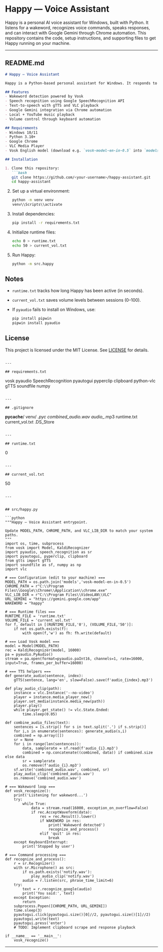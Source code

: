 # Happy — Voice Assistant

Happy is a personal AI voice assistant for Windows, built with Python. It listens for a wakeword, recognizes voice commands, speaks responses, and can interact with Google Gemini through Chrome automation. This repository contains the code, setup instructions, and supporting files to get Happy running on your machine.

---

## README.md

````md
# Happy — Voice Assistant

Happy is a Python-based personal assistant for Windows. It responds to the wakeword **"happy"**, listens to your commands, and replies with synthesized speech. It can also automate Chrome to interact with Google Gemini, control volume, and play music.

## Features
- Wakeword detection powered by Vosk
- Speech recognition using Google SpeechRecognition API
- Text-to-speech with gTTS and VLC playback
- Google Gemini integration via Chrome automation
- Local + YouTube music playback
- Volume control through keyboard automation

## Requirements
- Windows 10/11
- Python 3.10+
- Google Chrome
- VLC Media Player
- Vosk English model (download e.g. `vosk-model-en-in-0.5` into `models/`)

## Installation

1. Clone this repository:
   ```bash
   git clone https://github.com/<your-username>/happy-assistant.git
   cd happy-assistant
````

2. Set up a virtual environment:

   ```bash
   python -m venv venv
   venv\\Scripts\\activate
   ```

3. Install dependencies:

   ```bash
   pip install -r requirements.txt
   ```

4. Initialize runtime files:

   ```bash
   echo 0 > runtime.txt
   echo 50 > current_vol.txt
   ```

5. Run Happy:

   ```bash
   python -m src.happy
   ```

## Notes

* `runtime.txt` tracks how long Happy has been active (in seconds).
* `current_vol.txt` saves volume levels between sessions (0–100).
* If `pyaudio` fails to install on Windows, use:

  ```bash
  pip install pipwin
  pipwin install pyaudio
  ```

## License

This project is licensed under the MIT License. See [LICENSE](LICENSE) for details.

```

---

## requirements.txt

```

vosk
pyaudio
SpeechRecognition
pyautogui
pyperclip
clipboard
python-vlc
gTTS
soundfile
numpy

```

---

## .gitignore

```

**pycache**/
venv/
*.pyc
combined_audio.wav
audio_*.mp3
runtime.txt
current_vol.txt
.DS_Store

```

---

## runtime.txt

```

0

```

---

## current_vol.txt

```

50

```

---


## src/happy.py

```python
"""Happy — Voice Assistant entrypoint.

Update MODEL_PATH, CHROME_PATH, and VLC_LIB_DIR to match your system paths.
"""
import os, time, subprocess
from vosk import Model, KaldiRecognizer
import pyaudio, speech_recognition as sr
import pyautogui, pyperclip, clipboard
from gtts import gTTS
import soundfile as sf, numpy as np
import vlc

# === Configuration (edit to your machine) ===
MODEL_PATH = os.path.join('models','vosk-model-en-in-0.5')
CHROME_PATH = r"C:\\Program Files\\Google\\Chrome\\Application\\chrome.exe"
VLC_LIB_DIR = r"C:\\Program Files\\VideoLAN\\VLC"
URL_GEMINI = "https://gemini.google.com/app"
WAKEWORD = "happy"

# === Runtime files ===
RUNTIME_FILE = 'runtime.txt'
VOLUME_FILE = 'current_vol.txt'
for f, default in [(RUNTIME_FILE,'0'), (VOLUME_FILE,'50')]:
    if not os.path.exists(f):
        with open(f,'w') as fh: fh.write(default)

# === Load Vosk model ===
model = Model(MODEL_PATH)
rec = KaldiRecognizer(model, 16000)
pa = pyaudio.PyAudio()
stream = pa.open(format=pyaudio.paInt16, channels=1, rate=16000, input=True, frames_per_buffer=16000)

# === TTS helpers ===
def generate_audio(sentence, index):
    gTTS(sentence, lang='en', slow=False).save(f'audio_{index}.mp3')

def play_audio_clip(path):
    instance = vlc.Instance('--no-video')
    player = instance.media_player_new()
    player.set_media(instance.media_new(path))
    player.play()
    while player.get_state() != vlc.State.Ended:
        time.sleep(0.05)

def combine_audio_files(text):
    sentences = [s.strip() for s in text.split('.') if s.strip()]
    for i,s in enumerate(sentences): generate_audio(s,i)
    combined = np.array([])
    sr = None
    for i in range(len(sentences)):
        data, samplerate = sf.read(f'audio_{i}.mp3')
        combined = np.concatenate((combined, data)) if combined.size else data
        sr = samplerate
        os.remove(f'audio_{i}.mp3')
    sf.write('combined_audio.wav', combined, sr)
    play_audio_clip('combined_audio.wav')
    os.remove('combined_audio.wav')

# === Wakeword loop ===
def vosk_recognize():
    print('Listening for wakeword...')
    try:
        while True:
            data = stream.read(16000, exception_on_overflow=False)
            if rec.AcceptWaveform(data):
                res = rec.Result().lower()
                if WAKEWORD in res:
                    print('Wakeword detected')
                    recognize_and_process()
                elif 'quit' in res:
                    break
    except KeyboardInterrupt:
        print('Stopped by user')

# === Command processing ===
def recognize_and_process():
    r = sr.Recognizer()
    with sr.Microphone() as src:
        if os.path.exists('notify.wav'):
            play_audio_clip('notify.wav')
        audio = r.listen(src, phrase_time_limit=6)
    try:
        text = r.recognize_google(audio)
        print('You said:', text)
    except Exception:
        return
    subprocess.Popen([CHROME_PATH, URL_GEMINI])
    time.sleep(3)
    pyautogui.click(pyautogui.size()[0]//2, pyautogui.size()[1]//2)
    pyautogui.write(text)
    pyautogui.press('enter')
    # TODO: Implement clipboard scrape and response playback

if __name__ == '__main__':
    vosk_recognize()
````

---
